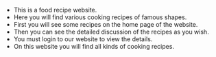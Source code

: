 * This is a food recipe website.
* Here you will find various cooking recipes of famous shapes.
* First you will see some recipes on the home page of the website.
* Then you can see the detailed discussion of the recipes as you wish.
* You must login to our website to view the details.
* On this website you will find all kinds of cooking recipes.